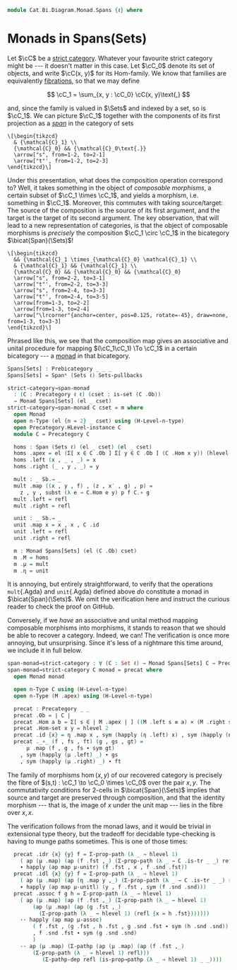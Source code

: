 <!--
```agda
{-# OPTIONS --lossy-unification -vtc.def.fun:10 #-}
open import Cat.Instances.Sets.Complete
open import Cat.Bi.Instances.Spans
open import Cat.Bi.Diagram.Monad
open import Cat.Instances.Sets
open import Cat.Bi.Base
open import Cat.Prelude
```
-->

```agda
module Cat.Bi.Diagram.Monad.Spans {ℓ} where
```

<!--
```agda
open Precategory
open Span-hom
open Span
private module Sb = Prebicategory (Spanᵇ (Sets ℓ) Sets-pullbacks)
```
-->

# Monads in Spans(Sets)

Let $\cC$ be a [strict category]. Whatever your favourite strict
category might be --- it doesn't matter in this case. Let $\cC_0$
denote its set of objects, and write $\cC(x, y)$ for its Hom-family.
We know that families are equivalently [fibrations], so that we may define

[strict category]: Cat.Instances.StrictCat.html
[fibrations]: 1Lab.Univalence.html#object-classifiers

$$
\cC_1 = \sum_{x, y : \cC_0} \cC(x, y)\text{,}
$$

and, since the family is valued in $\Sets$ and indexed by a set, so is
$\cC_1$. We can picture $\cC_1$ together with the components of
its first projection as a _[span]_ in the category of sets

[span]: Cat.Bi.Instances.Spans.html

~~~{.quiver}
\[\begin{tikzcd}
  & {\mathcal{C}_1} \\
  {\mathcal{C}_0} && {\mathcal{C}_0\text{.}}
  \arrow["s", from=1-2, to=2-1]
  \arrow["t"', from=1-2, to=2-3]
\end{tikzcd}\]
~~~

Under this presentation, what does the composition operation correspond
to? Well, it takes something in the object of _composable morphisms_, a
certain subset of $\cC_1 \times \cC_1$, and yields a morphism,
i.e. something in $\cC_1$. Moreover, this commutes with taking
source/target: The source of the composition is the source of its first
argument, and the target is the target of its second argument. The key
observation, that will lead to a new representation of categories, is
that the object of composable morphisms is _precisely_ the composition
$\cC_1 \circ \cC_1$ in the bicategory $\bicat{Span}(\Sets)$!

~~~{.quiver}
\[\begin{tikzcd}
  && {\mathcal{C}_1 \times_{\mathcal{C}_0} \mathcal{C}_1} \\
  & {\mathcal{C}_1} && {\mathcal{C}_1} \\
  {\mathcal{C}_0} && {\mathcal{C}_0} && {\mathcal{C}_0}
  \arrow["s", from=2-2, to=3-1]
  \arrow["t"', from=2-2, to=3-3]
  \arrow["s", from=2-4, to=3-3]
  \arrow["t"', from=2-4, to=3-5]
  \arrow[from=1-3, to=2-2]
  \arrow[from=1-3, to=2-4]
  \arrow["\lrcorner"{anchor=center, pos=0.125, rotate=-45}, draw=none, from=1-3, to=3-3]
\end{tikzcd}\]
~~~

Phrased like this, we see that the composition map gives an associative
and unital procedure for mapping $(\cC_1\cC_1) \To \cC_1$ in a
certain bicategory --- a [monad] in that bicategory.

[monad]: Cat.Bi.Diagram.Monad.html

```agda
Spans[Sets] : Prebicategory _ _ _
Spans[Sets] = Spanᵇ (Sets ℓ) Sets-pullbacks

strict-category→span-monad
  : (C : Precategory ℓ ℓ) (cset : is-set (C .Ob))
  → Monad Spans[Sets] (el _ cset)
strict-category→span-monad C cset = m where
  open Monad
  open n-Type (el {n = 2} _ cset) using (H-Level-n-type)
  open Precategory.HLevel-instance C
  module C = Precategory C

  homs : Span (Sets ℓ) (el _ cset) (el _ cset)
  homs .apex = el (Σ[ x ∈ C .Ob ] Σ[ y ∈ C .Ob ] (C .Hom x y)) (hlevel 2)
  homs .left (x , _ , _) = x
  homs .right (_ , y , _) = y

  mult : _ Sb.⇒ _
  mult .map ((x , y , f) , (z , x′ , g) , p) =
    z , y , subst (λ e → C.Hom e y) p f C.∘ g
  mult .left = refl
  mult .right = refl

  unit : _ Sb.⇒ _
  unit .map x = x , x , C .id
  unit .left = refl
  unit .right = refl

  m : Monad Spans[Sets] (el (C .Ob) cset)
  m .M = homs
  m .μ = mult
  m .η = unit
```

It is annoying, but entirely straightforward, to verify that the
operations `mult`{.Agda} and `unit`{.Agda} defined above _do_ constitute
a monad in $\bicat{Span}(\Sets)$. We omit the verification here and
instruct the curious reader to check the proof on GitHub.

<!--
```agda
  m .μ-assoc = Span-hom-path (Sets ℓ) $ funext λ where
    ((w , x , f) , ((y , z , g) , (a , b , h) , p) , q) →
      J′ (λ w z q → ∀ (f : C.Hom w x) {y b} (p : y ≡ b) (g : C .Hom y z)
                      (h : C.Hom a b)
                  → (mult Sb.∘ (homs Sb.▶ mult)) .map ((w , x , f) , ((y , z , g) , (a , b , h) , p) , q)
                  ≡ (mult Sb.∘ (mult Sb.◀ homs) Sb.∘ Sb.α← homs homs homs) .map ((w , x , f) , ((y , z , g) , (a , b , h) , p) , q))
         (λ w f → J′ (λ y b p → (g : C.Hom y w) (h : C.Hom a b) →
            (mult Sb.∘ (homs Sb.▶ mult)) .map ((w , x , f) , ((y , w , g) , (a , b , h) , p) , refl)
          ≡ (mult Sb.∘ (mult Sb.◀ homs) Sb.∘ Sb.α← homs homs homs) .map ((w , x , f) , ((y , w , g) , (a , b , h) , p) , refl))
          λ y g h → Σ-pathp refl (Σ-pathp refl (C.assoc _ _ _
            ∙ ap₂ C._∘_ (ap₂ C._∘_ (ap (λ p → subst (λ e → C.Hom e x) p f) (hlevel 2 w w _ refl) ∙ transport-refl _)
                                   (ap (λ p → subst (λ e → C.Hom e w) p g) (hlevel 2 y y _ refl) ∙ transport-refl _)
                        ∙ sym ((ap (subst (λ e → C.Hom e x) _)
                                  (ap₂ C._∘_ ((ap (λ p → subst (λ e → C.Hom e x) p f) (hlevel 2 w w _ refl) ∙ transport-refl _))
                                  refl) ∙ ap (λ p → subst (λ e → C.Hom e x) p (f C.∘ g)) (hlevel 2 y y _ refl) ∙ transport-refl _)))
                        refl)))
         q f p g h
  m .μ-unitr = Span-hom-path (Sets ℓ) $ funext λ where
    ((x , y , f) , z , p) →
      J′ (λ x z p → (f : C .Hom x y) → (mult Sb.∘ (homs Sb.▶ unit)) .map ((x , y , f) , z , p)
                                     ≡ (x , y , f))
         (λ x f → Σ-pathp refl
            (Σ-pathp refl (ap₂ C._∘_ (ap (λ p → subst (λ e → C.Hom e y) p f) (hlevel 2 _ _ _ _) ∙ transport-refl _) refl
                          ∙ C.idr _)))
         p f
  m .μ-unitl = Span-hom-path (Sets ℓ) $ funext λ where
    (x , (y , z , f) , p) →
      J′ (λ x z p → (f : C .Hom y z)
           → (mult Sb.∘ (unit Sb.◀ homs)) .map (x , (y , z , f) , p)
           ≡ (y , z , f))
         (λ x f → Σ-pathp refl
            (Σ-pathp refl (ap₂ C._∘_ (ap (λ p → subst (λ e → C.Hom e x) p C.id) (hlevel 2 _ _ _ _) ∙ transport-refl _) refl
                          ∙ C.idl _)))
         p f
```
-->

Conversely, if we _have_ an associative and unital method mapping
composable morphisms into morphisms, it stands to reason that we should
be able to recover a category. Indeed, we can! The verification is once
more annoying, but unsurprising. Since it's less of a nightmare this
time around, we include it in full below.

```agda
span-monad→strict-category : ∀ (C : Set ℓ) → Monad Spans[Sets] C → Precategory _ _
span-monad→strict-category C monad = precat where
  open Monad monad

  open n-Type C using (H-Level-n-type)
  open n-Type (M .apex) using (H-Level-n-type)

  precat : Precategory _ _
  precat .Ob = ∣ C ∣
  precat .Hom a b = Σ[ s ∈ ∣ M .apex ∣ ] ((M .left s ≡ a) × (M .right s ≡ b))
  precat .Hom-set x y = hlevel 2
  precat .id {x} = η .map x , sym (happly (η .left) x) , sym (happly (η .right) x)
  precat ._∘_ (f , fs , ft) (g , gs , gt) =
      μ .map (f , g , fs ∙ sym gt)
    , sym (happly (μ .left) _) ∙ gs
    , sym (happly (μ .right) _) ∙ ft
```

The family of morphisms $\hom(x,y)$ of our recovered category is
precisely the fibre of $(s,t) : \cC_1 \to \cC_0 \times \cC_0$ over the
pair $x, y$. The commutativity conditions for 2-cells in
$\bicat{Span}(\Sets)$ implies that source and target are preserved
through composition, and that the identity morphism --- that is, the
image of $x$ under the unit map --- lies in the fibre over $x, x$.

The verification follows from the monad laws, and it would be trivial in
extensional type theory, but the tradeoff for decidable type-checking is
having to munge paths sometimes. This is one of those times:

```agda
  precat .idr {x} {y} f = Σ-prop-path (λ _ → hlevel 1)
    ( ap (μ .map) (ap (f .fst ,_) (Σ-prop-path (λ _ → C .is-tr _ _) refl))
    ∙ happly (ap map μ-unitr) (f .fst , x , f .snd .fst))
  precat .idl {x} {y} f = Σ-prop-path (λ _ → hlevel 1)
    ( ap (μ .map) (ap (η .map y ,_) (Σ-prop-path (λ _ → C .is-tr _ _) refl))
    ∙ happly (ap map μ-unitl) (y , f .fst , sym (f .snd .snd)))
  precat .assoc f g h = Σ-prop-path (λ _ → hlevel 1)
    ( ap (μ .map) (ap (f .fst ,_) (Σ-prop-path (λ _ → hlevel 1)
        (ap (μ .map) (ap (g .fst ,_)
          (Σ-prop-path (λ _ → hlevel 1) (refl {x = h .fst}))))))
    ·· happly (ap map μ-assoc)
        ( f .fst , (g .fst , h .fst , g .snd .fst ∙ sym (h .snd .snd))
        , f .snd .fst ∙ sym (g .snd .snd)
        )
    ·· ap (μ .map) (Σ-pathp (ap (μ .map) (ap (f .fst ,_)
        (Σ-prop-path (λ _ → hlevel 1) refl)))
           (Σ-pathp-dep refl (is-prop→pathp (λ _ → hlevel 1) _ _))))
```
